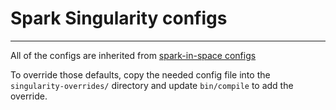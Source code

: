 # Spark Singularity configs
---------------------------

All of the configs are inherited from [spark-in-space configs](https://github.com/heroku/spark-in-space/tree/master/conf)

To override those defaults, copy the needed config file into the `singularity-overrides/` directory and update `bin/compile` to add the override.
